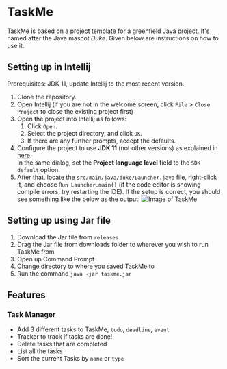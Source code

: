 # TaskMe

TaskMe is based on a project template for a greenfield Java project. It's named after the Java mascot _Duke_. Given below are instructions on how to use it.

## Setting up in Intellij

Prerequisites: JDK 11, update Intellij to the most recent version.

1. Clone the repository.
1. Open Intellij (if you are not in the welcome screen, click `File` > `Close Project` to close the existing project first)
1. Open the project into Intellij as follows:
   1. Click `Open`.
   1. Select the project directory, and click `OK`.
   1. If there are any further prompts, accept the defaults.
1. Configure the project to use **JDK 11** (not other versions) as explained in [here](https://www.jetbrains.com/help/idea/sdk.html#set-up-jdk).<br>
   In the same dialog, set the **Project language level** field to the `SDK default` option.
3. After that, locate the `src/main/java/duke/Launcher.java` file, right-click it, and choose `Run Launcher.main()` (if the code editor is showing compile errors, try restarting the IDE). If the setup is correct, you should see something like the below as the output:
![Image of TaskMe](https://https://github.com/Th-429B/ip/blob/master/docs/TaskMe.PNG)
   
## Setting up using Jar file

1. Download the Jar file from ```releases```
2. Drag the Jar file from downloads folder to wherever you wish to run TaskMe from
3. Open up Command Prompt
4. Change directory to where you saved TaskMe to
5. Run the command ```java -jar taskme.jar```

## Features
### Task Manager
- Add 3 different tasks to TaskMe, ``todo``, ``deadline``, ``event``
- Tracker to track if tasks are done! 
- Delete tasks that are completed
- List all the tasks
- Sort the current Tasks by ``name`` or ``type``
